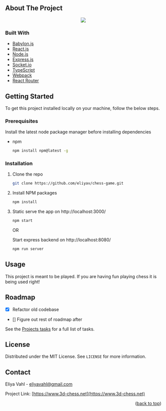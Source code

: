 <!-- ABOUT THE PROJECT -->

## About The Project

<p align="center">
   <img align="center" src="https://user-images.githubusercontent.com/70218822/174459746-2753e5fe-83ef-4863-84e2-30e16c4fdb1e.png">
</p>

### Built With

- [Babylon.js](https://www.babylonjs.com)
- [React.js](https://reactjs.org/)
- [Node.js](https://nodejs.org/en)
- [Express.js](https://expressjs.com)
- [Socket.io](https://socket.io)
- [TypeScript](https://www.typescriptlang.org)
- [Webpack](https://webpack.js.org/)
- [React Router](https://reactrouter.com/)

<!-- GETTING STARTED -->

## Getting Started

To get this project installed locally on your machine, follow the below steps.

### Prerequisites

Install the latest node package manager before installing dependencies

- npm
  ```sh
  npm install npm@latest -g
  ```

### Installation

1. Clone the repo
   ```sh
   git clone https://github.com/eliyav/chess-game.git
   ```
2. Install NPM packages

   ```sh
   npm install
   ```

3. Static serve the app on http://localhost:3000/

   ```js
   npm start
   ```

   OR

   Start express backend on http://localhost:8080/

   ```js
   npm run server
   ```

## Usage

This project is meant to be played. If you are having fun playing chess it is being used right!

## Roadmap

- [x] Refactor old codebase
- [] Figure out rest of roadmap after

See the [Projects tasks](https://github.com/eliyav/chess-game/projects/1) for a full list of tasks.

## License

Distributed under the MIT License. See `LICENSE` for more information.

## Contact

Eliya Vahl - eliyavahl@gmail.com

Project Link: [https://www.3d-chess.net](https://www.3d-chess.net)

<p align="right">(<a href="#top">back to top</a>)</p>
